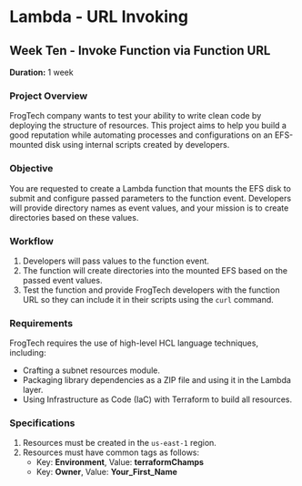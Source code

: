 # Lambda - URL Invoking

## Week Ten - Invoke Function via Function URL

**Duration:** 1 week

### Project Overview

FrogTech company wants to test your ability to write clean code by deploying the structure of resources. This project aims to help you build a good reputation while automating processes and configurations on an EFS-mounted disk using internal scripts created by developers.

### Objective

You are requested to create a Lambda function that mounts the EFS disk to submit and configure passed parameters to the function event. Developers will provide directory names as event values, and your mission is to create directories based on these values.

### Workflow

1. Developers will pass values to the function event.
2. The function will create directories into the mounted EFS based on the passed event values.
3. Test the function and provide FrogTech developers with the function URL so they can include it in their scripts using the `curl` command.

### Requirements

FrogTech requires the use of high-level HCL language techniques, including:

- Crafting a subnet resources module.
- Packaging library dependencies as a ZIP file and using it in the Lambda layer.
- Using Infrastructure as Code (IaC) with Terraform to build all resources.

### Specifications

1. Resources must be created in the `us-east-1` region.
2. Resources must have common tags as follows:
   - Key: **Environment**, Value: **terraformChamps**
   - Key: **Owner**, Value: **Your_First_Name**